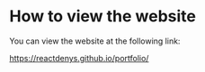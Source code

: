 # How to view the website

You can view the website at the following link:

https://reactdenys.github.io/portfolio/
